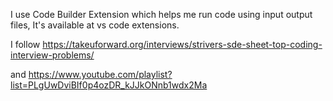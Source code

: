 I use Code Builder Extension which helps me run code using input output files, It's available at vs code extensions.

I follow https://takeuforward.org/interviews/strivers-sde-sheet-top-coding-interview-problems/

and https://www.youtube.com/playlist?list=PLgUwDviBIf0p4ozDR_kJJkONnb1wdx2Ma
